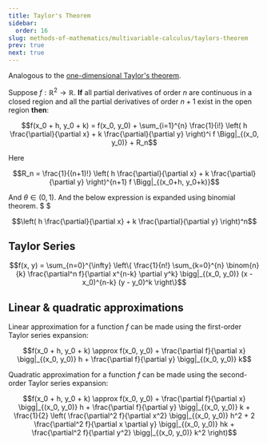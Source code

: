 ```yaml
---
title: Taylor's Theorem
sidebar:
  order: 16
slug: methods-of-mathematics/multivariable-calculus/taylors-theorem
prev: true
next: true
---
```


Analogous to the [one-dimensional Taylor's theorem](https://s1.sahithyan.dev/mathematics/real-analysis/taylor-theorem/).

Suppose $f: \mathbb{R}^2 \to \mathbb{R}$. **If** all partial derivatives of order $n$ are continuous in a closed region and all the partial derivatives of order $n+1$ exist in the open region **then**:

```math
f(x_0 + h, y_0 + k) = f(x_0, y_0) +
\sum_{i=1}^{n} \frac{1}{i!} \left( h \frac{\partial}{\partial x} + k \frac{\partial}{\partial y} \right)^i f \Bigg|_{(x_0, y_0)} +
R_n
```

Here
```math
R_n = \frac{1}{(n+1)!} \left( h \frac{\partial}{\partial x} + k \frac{\partial}{\partial y} \right)^{n+1} f \Bigg|_{(x_0+h, y_0+k)}
```

And $\theta \in (0,1)$. And the below expression is expanded using binomial theorem. $ $

```math
\left( h \frac{\partial}{\partial x} + k \frac{\partial}{\partial y} \right)^n
```

## Taylor Series

```math
f(x, y) = \sum_{n=0}^{\infty} \left\{ \frac{1}{n!} \sum_{k=0}^{n} \binom{n}{k} \frac{\partial^n f}{\partial x^{n-k} \partial y^k} \bigg|_{(x_0, y_0)} (x - x_0)^{n-k} (y - y_0)^k \right\}
```

## Linear & quadratic approximations

Linear approximation for a function $f$ can be made using the first-order Taylor series expansion:

```math
f(x_0 + h, y_0 + k) \approx f(x_0, y_0) + \frac{\partial f}{\partial x} \bigg|_{(x_0, y_0)} h + \frac{\partial f}{\partial y} \bigg|_{(x_0, y_0)} k
```

Quadratic approximation for a function $f$ can be made using the second-order Taylor series expansion:

```math
f(x_0 + h, y_0 + k) \approx f(x_0, y_0) + \frac{\partial f}{\partial x} \bigg|_{(x_0, y_0)} h + \frac{\partial f}{\partial y} \bigg|_{(x_0, y_0)} k + \frac{1}{2} \left( \frac{\partial^2 f}{\partial x^2} \bigg|_{(x_0, y_0)} h^2 + 2 \frac{\partial^2 f}{\partial x \partial y} \bigg|_{(x_0, y_0)} hk + \frac{\partial^2 f}{\partial y^2} \bigg|_{(x_0, y_0)} k^2 \right)
```
